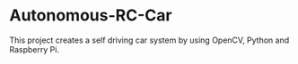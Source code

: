 # Autonomous-RC-Car
This project creates a self driving car system by using OpenCV, Python and Raspberry Pi. 
